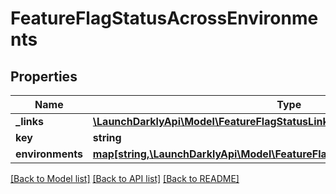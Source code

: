 # FeatureFlagStatusAcrossEnvironments

## Properties
Name | Type | Description | Notes
------------ | ------------- | ------------- | -------------
**_links** | [**\LaunchDarklyApi\Model\FeatureFlagStatusLinks**](FeatureFlagStatusLinks.md) |  | [optional] 
**key** | **string** |  | [optional] 
**environments** | [**map[string,\LaunchDarklyApi\Model\FeatureFlagStatusForQueriedEnvironment]**](FeatureFlagStatusForQueriedEnvironment.md) |  | [optional] 

[[Back to Model list]](../README.md#documentation-for-models) [[Back to API list]](../README.md#documentation-for-api-endpoints) [[Back to README]](../README.md)


